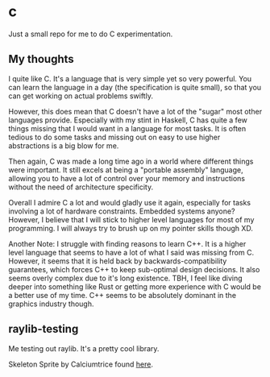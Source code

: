 # c
Just a small repo for me to do C experimentation.

## My thoughts
I quite like C. It's a language that is very simple yet so very powerful.
You can learn the language in a day (the specification is quite small),
so that you can get working on actual problems swiftly.

However, this does mean that C doesn't have a lot of the "sugar" most
other languages provide. Especially with my stint in Haskell, C has
quite a few things missing that I would want in a language for most
tasks. It is often tedious to do some tasks and missing out on easy
to use higher abstractions is a big blow for me.

Then again, C was made a long time ago in a world where different things
were important. It still excels at being a "portable assembly" language,
allowing you to have a lot of control over your memory and instructions
without the need of architecture specificity.

Overall I admire C a lot and would gladly use it again, especially for
tasks involving a lot of hardware constraints. Embedded systems anyone?
However, I believe that I will stick to higher level languages for most
of my programming. I will always try to brush up on my pointer skills though XD.

Another Note: I struggle with finding reasons to learn C++. It is a higher level
language that seems to have a lot of what I said was missing from C. However,
it seems that it is held back by backwards-compatibility guarantees, which
forces C++ to keep sub-optimal design decisions. It also seems overly complex
due to it's long existence. TBH, I feel like diving deeper into something like
Rust or getting more experience with C would be a better use of my time. C++ seems
to be absolutely dominant in the graphics industry though.

## raylib-testing
Me testing out raylib. It's a pretty cool library.

Skeleton Sprite by Calciumtrice found [here](https://opengameart.org/content/animated-skeleton).